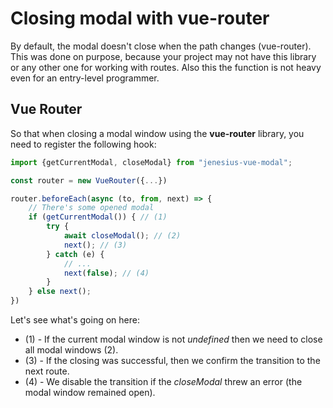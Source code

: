 # Closing modal with vue-router

By default, the modal doesn't close when the path changes (vue-router). This was done on purpose, because
your project may not have this library or any other one for working with routes. Also this
the function is not heavy even for an entry-level programmer.

## Vue Router
So that when closing a modal window using the **vue-router** library, you need to register the following
hook:

```ts
import {getCurrentModal, closeModal} from "jenesius-vue-modal";

const router = new VueRouter({...})

router.beforeEach(async (to, from, next) => {
    // There's some opened modal
    if (getCurrentModal()) { // (1)
        try {
            await closeModal(); // (2)
            next(); // (3)
        } catch (e) {
            // ...
            next(false); // (4)
        }
    } else next();
})
```

Let's see what's going on here:
- (1) - If the current modal window is not *undefined* then we need to close all modal windows (2).
- (3) - If the closing was successful, then we confirm the transition to the next route.
- (4) - We disable the transition if the *closeModal* threw an error (the modal window remained open).